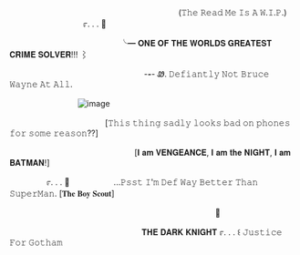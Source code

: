 ㅤㅤㅤㅤㅤㅤㅤㅤㅤㅤㅤㅤㅤㅤㅤㅤㅤㅤㅤㅤㅤㅤㅤ(𝚃𝚑𝚎 𝚁𝚎𝚊𝚍 𝙼𝚎 𝙸𝚜  𝙰  𝚆.𝙸.𝙿.)
ㅤㅤㅤㅤㅤㅤㅤㅤㅤㅤㅤ೯.  .    . 🦇


ㅤㅤㅤㅤㅤㅤㅤㅤㅤㅤㅤㅤㅤㅤㅤ╰━ 𝐎𝐍𝐄 𝐎𝐅 𝐓𝐇𝐄 𝐖𝐎𝐑𝐋𝐃𝐒 𝐆𝐑𝐄𝐀𝐓𝐄𝐒𝐓 𝐂𝐑𝐈𝐌𝐄 𝐒𝐎𝐋𝐕𝐄𝐑!!! ⌇

ㅤㅤㅤㅤㅤㅤㅤㅤㅤㅤㅤㅤㅤㅤㅤㅤㅤㅤ _-__-__-_
Ꮺ. 𝙳𝚎𝚏𝚒𝚊𝚗𝚝𝚕𝚢 𝙽𝚘𝚝 𝙱𝚛𝚞𝚌𝚎 𝚆𝚊𝚢𝚗𝚎 𝙰𝚝 𝙰𝚕𝚕. 

ㅤ
ㅤㅤㅤㅤㅤㅤㅤㅤ![image](https://github.com/user-attachments/assets/4c473765-5f1b-4430-ad51-8a2e31ccc000)



ㅤㅤㅤㅤㅤㅤㅤㅤㅤㅤㅤㅤㅤ[𝚃𝚑𝚒𝚜 𝚝𝚑𝚒𝚗𝚐 𝚜𝚊𝚍𝚕𝚢 𝚕𝚘𝚘𝚔𝚜 𝚋𝚊𝚍 𝚘𝚗 𝚙𝚑𝚘𝚗𝚎𝚜 𝚏𝚘𝚛 𝚜𝚘𝚖𝚎 𝚛𝚎𝚊𝚜𝚘𝚗??]


ㅤㅤㅤㅤㅤㅤㅤㅤㅤㅤㅤㅤㅤㅤㅤㅤㅤ[𝐈 𝐚𝐦 𝐕𝐄𝐍𝐆𝐄𝐀𝐍𝐂𝐄, 𝐈 𝐚𝐦 𝐭𝐡𝐞 𝐍𝐈𝐆𝐇𝐓, 𝐈 𝐚𝐦 𝐁𝐀𝐓𝐌𝐀𝐍!]



ㅤㅤㅤㅤㅤ೯.  .    . 🦇ㅤㅤㅤㅤㅤㅤ...𝙿𝚜𝚜𝚝 𝙸'𝚖 𝙳𝚎𝚏 𝚆𝚊𝚢 𝙱𝚎𝚝𝚝𝚎𝚛 𝚃𝚑𝚊𝚗 𝚂𝚞𝚙𝚎𝚛𝙼𝚊𝚗. [𝐓𝐡𝐞 𝐁𝐨𝐲 𝐒𝐜𝐨𝐮𝐭]ㅤㅤㅤㅤㅤㅤㅤㅤㅤㅤㅤㅤ

ㅤㅤㅤㅤㅤㅤㅤㅤㅤㅤㅤㅤㅤㅤㅤㅤㅤㅤㅤㅤㅤㅤㅤㅤㅤㅤㅤㅤ🦇

ㅤㅤㅤㅤㅤㅤㅤㅤㅤㅤㅤㅤㅤㅤㅤㅤㅤㅤ𝐓𝐇𝐄 𝐃𝐀𝐑𝐊 𝐊𝐍𝐈𝐆𝐇𝐓 ೯.  .    . ꒰ 𝙹𝚞𝚜𝚝𝚒𝚌𝚎 𝙵𝚘𝚛 𝙶𝚘𝚝𝚑𝚊𝚖



ㅤㅤㅤㅤㅤㅤㅤㅤㅤㅤㅤㅤㅤㅤㅤ
